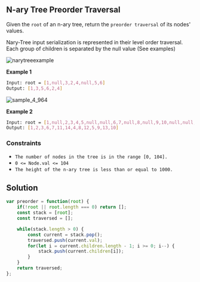 
##  N-ary Tree Preorder Traversal

Given the ```root``` of an n-ary tree, return the ```preorder traversal``` of its nodes' values.

Nary-Tree input serialization is represented in their level order traversal. Each group of children is separated by the null value (See examples)

 
 


 

![narytreeexample](https://user-images.githubusercontent.com/118065908/233822113-57838a84-b8cb-4335-a1c1-e5473ef1ea25.png)



**Example 1**
```bash
Input: root = [1,null,3,2,4,null,5,6]
Output: [1,3,5,6,2,4]
```
![sample_4_964](https://user-images.githubusercontent.com/118065908/233822115-063951a2-1a9c-40fe-ba93-0d5a616bfc19.png)

**Example 2**
```bash
Input: root = [1,null,2,3,4,5,null,null,6,7,null,8,null,9,10,null,null,11,null,12,null,13,null,null,14]
Output: [1,2,3,6,7,11,14,4,8,12,5,9,13,10]
```

### Constraints

- ```The number of nodes in the tree is in the range [0, 104].```
- ```0 <= Node.val <= 104```
- ```The height of the n-ary tree is less than or equal to 1000.```

## Solution

```javascript
var preorder = function(root) {
    if(!root || root.length === 0) return [];
    const stack = [root];
    const traversed = [];

    while(stack.length > 0) {
        const current = stack.pop();
        traversed.push(current.val);
        for(let i = current.children.length - 1; i >= 0; i--) {
            stack.push(current.children[i]);
        }
    }
    return traversed;
};
```
